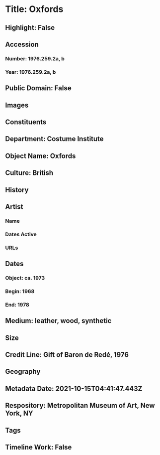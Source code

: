 # Title: Oxfords
## Highlight: False
## Accession
### Number: 1976.259.2a, b
### Year: 1976.259.2a, b
## Public Domain: False
## Images
## Constituents
## Department: Costume Institute
## Object Name: Oxfords
## Culture: British
## History
## Artist
### Name
### Dates Active
### URLs
## Dates
### Object: ca. 1973
### Begin: 1968
### End: 1978
## Medium: leather, wood, synthetic
## Size
## Credit Line: Gift of Baron de Redé, 1976
## Geography
## Metadata Date: 2021-10-15T04:41:47.443Z
## Respository: Metropolitan Museum of Art, New York, NY
## Tags
## Timeline Work: False